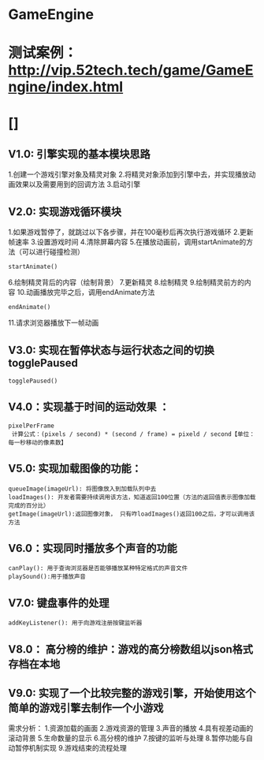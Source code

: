 # GameEngine
 
# 测试案例：http://vip.52tech.tech/game/GameEngine/index.html
# []
## V1.0: 引擎实现的基本模块思路
1.创建一个游戏引擎对象及精灵对象
2.将精灵对象添加到引擎中去，并实现播放动画效果以及需要用到的回调方法
3.启动引擎


## V2.0: 实现游戏循环模块
1.如果游戏暂停了，就跳过以下各步骤，并在100毫秒后再次执行游戏循环
2.更新帧速率
3.设置游戏时间
4.清除屏幕内容
5.在播放动画前，调用startAnimate的方法（可以进行碰撞检测）
```
startAnimate()
```
6.绘制精灵背后的内容（绘制背景）
7.更新精灵
8.绘制精灵
9.绘制精灵前方的内容
10.动画播放完毕之后，调用endAnimate方法
```
endAnimate()
```
11.请求浏览器播放下一帧动画


## V3.0: 实现在暂停状态与运行状态之间的切换togglePaused
```
togglePaused()
```


##  V4.0：实现基于时间的运动效果 ：
```
pixelPerFrame
 计算公式：(pixels / second) * (second / frame) = pixeld / second【单位：每一秒移动的像素数】
```


## V5.0: 实现加载图像的功能：
```
queueImage(imageUrl): 将图像放入到加载队列中去
loadImages(): 开发者需要持续调用该方法，知道返回100位置（方法的返回值表示图像加载完成的百分比）
getImage(imageUrl):返回图像对象， 只有咋loadImages()返回100之后，才可以调用该方法
```


## V6.0：实现同时播放多个声音的功能
```
canPlay(): 用于查询浏览器是否能够播放某种特定格式的声音文件
playSound():用于播放声音
```

## V7.0: 键盘事件的处理
```
addKeyListener(): 用于向游戏注册按键监听器
```

## V8.0： 高分榜的维护：游戏的高分榜数组以json格式存档在本地


## V9.0: 实现了一个比较完整的游戏引擎，开始使用这个简单的游戏引擎去制作一个小游戏
需求分析：
1.资源加载的画面
2.游戏资源的管理
3.声音的播放
4.具有视差动画的滚动背景
5.生命数量的显示
6.高分榜的维护
7.按键的监听与处理
8.暂停功能与自动暂停机制实现
9.游戏结束的流程处理

